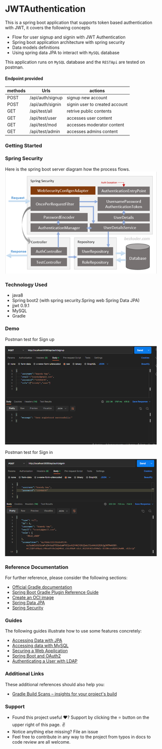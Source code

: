 # JWTAuthentication
This is a spring boot application that supports token based authentication with JWT, it covers the following concepts

- Flow for user signup and signin with JWT Authentication
- Spring boot application architecture with spring security
- Data models definitions
- Using spring data JPA to interact with `MySQL` database

This application runs on `MySQL` database and the `RESTApi` are tested on postman.

#### Endpoint provided
| methods 	| Urls 	| actions 	|
|---	|---	|---	|
| POST 	| /api/auth/signup 	| signup new account 	|
| POST 	| /api/auth/signin 	| signin user to created account 	|
| GET 	| /api/test/all 	| retrive public contents 	|
| GET 	| /api/test/user 	| accesses user content 	|
| GET 	| /api/test/mod 	| accesses moderator content 	|
| GET 	| /api/test/admin 	| accesses admins content 	|

### Getting Started

### Spring Security
Here is the spring boot server diagram how the process flows.
<img src="screenshot/spring_server.PNG" width="500"/>

### Technology Used
- java8
- Spring boot2 (with spring security.Spring web Spring Data JPA)
- jjwt 0.9.1
- MySQL
- Gradle

### Demo
Postman test for Sign up

<img src="screenshot/register-user.PNG" width="500"/>

Postman test for Sign in

<img src="screenshot/login_user.PNG" width="500"/>



### Reference Documentation
For further reference, please consider the following sections:

* [Official Gradle documentation](https://docs.gradle.org)
* [Spring Boot Gradle Plugin Reference Guide](https://docs.spring.io/spring-boot/docs/2.7.5/gradle-plugin/reference/html/)
* [Create an OCI image](https://docs.spring.io/spring-boot/docs/2.7.5/gradle-plugin/reference/html/#build-image)
* [Spring Data JPA](https://docs.spring.io/spring-boot/docs/2.7.5/reference/htmlsingle/#data.sql.jpa-and-spring-data)
* [Spring Security](https://docs.spring.io/spring-boot/docs/2.7.5/reference/htmlsingle/#web.security)

### Guides
The following guides illustrate how to use some features concretely:

* [Accessing Data with JPA](https://spring.io/guides/gs/accessing-data-jpa/)
* [Accessing data with MySQL](https://spring.io/guides/gs/accessing-data-mysql/)
* [Securing a Web Application](https://spring.io/guides/gs/securing-web/)
* [Spring Boot and OAuth2](https://spring.io/guides/tutorials/spring-boot-oauth2/)
* [Authenticating a User with LDAP](https://spring.io/guides/gs/authenticating-ldap/)

### Additional Links
These additional references should also help you:

* [Gradle Build Scans – insights for your project's build](https://scans.gradle.com#gradle)


### Support
- Found this project useful ❤️? Support by clicking the ⭐️ button on the upper right of this page. ✌️
- Notice anything else missing? File an issue
- Feel free to contribute in any way to the project from typos in docs to code review are all welcome.
